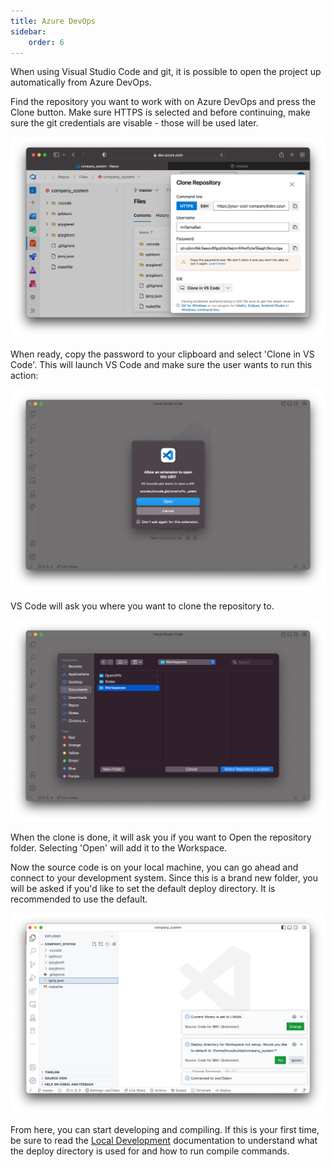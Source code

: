 ```yaml
---
title: Azure DevOps
sidebar:
    order: 6
---
```


When using Visual Studio Code and git, it is possible to open the project up automatically from Azure DevOps.

Find the repository you want to work with on Azure DevOps and press the Clone button. Make sure HTTPS is selected and before continuing, make sure the git credentials are visable - those will be used later.

![](../img/azure-1.png)

When ready, copy the password to your clipboard and select 'Clone in VS Code'. This will launch VS Code and make sure the user wants to run this action:

![](../img/azure-2.png)

VS Code will ask you where you want to clone the repository to.

![](../img/azure-3.png)

When the clone is done, it will ask you if you want to Open the repository folder. Selecting 'Open' will add it to the Workspace.

Now the source code is on your local machine, you can go ahead and connect to your development system. Since this is a brand new folder, you will be asked if you'd like to set the default deploy directory. It is recommended to use the default.

![](../img/azure-4.png)

From here, you can start developing and compiling. If this is your first time, be sure to read the [Local Development](../quickstart) documentation to understand what the deploy directory is used for and how to run compile commands.
